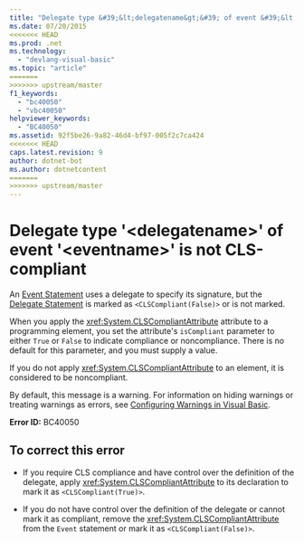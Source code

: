 ```yaml
---
title: "Delegate type &#39;&lt;delegatename&gt;&#39; of event &#39;&lt;eventname&gt;&#39; is not CLS-compliant"
ms.date: 07/20/2015
<<<<<<< HEAD
ms.prod: .net
ms.technology: 
  - "devlang-visual-basic"
ms.topic: "article"
=======
>>>>>>> upstream/master
f1_keywords: 
  - "bc40050"
  - "vbc40050"
helpviewer_keywords: 
  - "BC40050"
ms.assetid: 92f5be26-9a82-46d4-bf97-005f2c7ca424
<<<<<<< HEAD
caps.latest.revision: 9
author: dotnet-bot
ms.author: dotnetcontent
=======
>>>>>>> upstream/master
---
```

# Delegate type &#39;&lt;delegatename&gt;&#39; of event &#39;&lt;eventname&gt;&#39; is not CLS-compliant
An [Event Statement](../../visual-basic/language-reference/statements/event-statement.md) uses a delegate to specify its signature, but the [Delegate Statement](../../visual-basic/language-reference/statements/delegate-statement.md) is marked as `<CLSCompliant(False)>` or is not marked.  
  
 When you apply the <xref:System.CLSCompliantAttribute> attribute to a programming element, you set the attribute's `isCompliant` parameter to either `True` or `False` to indicate compliance or noncompliance. There is no default for this parameter, and you must supply a value.  
  
 If you do not apply <xref:System.CLSCompliantAttribute> to an element, it is considered to be noncompliant.  
  
 By default, this message is a warning. For information on hiding warnings or treating warnings as errors, see [Configuring Warnings in Visual Basic](/visualstudio/ide/configuring-warnings-in-visual-basic).  
  
 **Error ID:** BC40050  
  
## To correct this error  
  
-   If you require CLS compliance and have control over the definition of the delegate, apply <xref:System.CLSCompliantAttribute> to its declaration to mark it as `<CLSCompliant(True)>`.  
  
-   If you do not have control over the definition of the delegate or cannot mark it as compliant, remove the <xref:System.CLSCompliantAttribute> from the `Event` statement or mark it as `<CLSCompliant(False)>`.